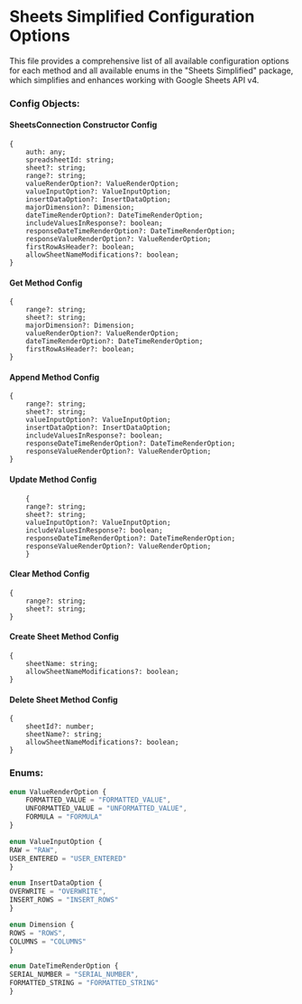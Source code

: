 # Sheets Simplified Configuration Options

This file provides a comprehensive list of all available configuration options for each method and all available enums in the "Sheets Simplified" package, which simplifies and enhances working with Google Sheets API v4.

### Config Objects:

#### SheetsConnection Constructor Config

```
{
    auth: any;
    spreadsheetId: string;
    sheet?: string;
    range?: string;
    valueRenderOption?: ValueRenderOption;
    valueInputOption?: ValueInputOption;
    insertDataOption?: InsertDataOption;
    majorDimension?: Dimension;
    dateTimeRenderOption?: DateTimeRenderOption;
    includeValuesInResponse?: boolean;
    responseDateTimeRenderOption?: DateTimeRenderOption;
    responseValueRenderOption?: ValueRenderOption;
    firstRowAsHeader?: boolean;
    allowSheetNameModifications?: boolean;
}
```

#### Get Method Config

```
{
    range?: string;
    sheet?: string;
    majorDimension?: Dimension;
    valueRenderOption?: ValueRenderOption;
    dateTimeRenderOption?: DateTimeRenderOption;
    firstRowAsHeader?: boolean;
}
```

#### Append Method Config

```
{
    range?: string;
    sheet?: string;
    valueInputOption?: ValueInputOption;
    insertDataOption?: InsertDataOption;
    includeValuesInResponse?: boolean;
    responseDateTimeRenderOption?: DateTimeRenderOption;
    responseValueRenderOption?: ValueRenderOption;
}
```

#### Update Method Config

```
    {
    range?: string;
    sheet?: string;
    valueInputOption?: ValueInputOption;
    includeValuesInResponse?: boolean;
    responseDateTimeRenderOption?: DateTimeRenderOption;
    responseValueRenderOption?: ValueRenderOption;
    }
```

#### Clear Method Config

```
{
    range?: string;
    sheet?: string;
}
```

#### Create Sheet Method Config

```
{
    sheetName: string;
    allowSheetNameModifications?: boolean;
}
```

#### Delete Sheet Method Config

```
{
    sheetId?: number;
    sheetName?: string;
    allowSheetNameModifications?: boolean;
}
```

### Enums:

```typescript
enum ValueRenderOption {
    FORMATTED_VALUE = "FORMATTED_VALUE",
    UNFORMATTED_VALUE = "UNFORMATTED_VALUE",
    FORMULA = "FORMULA"
}
```

```typescript
enum ValueInputOption {
RAW = "RAW",
USER_ENTERED = "USER_ENTERED"
}
```

```typescript
enum InsertDataOption {
OVERWRITE = "OVERWRITE",
INSERT_ROWS = "INSERT_ROWS"
}
```

```typescript
enum Dimension {
ROWS = "ROWS",
COLUMNS = "COLUMNS"
}
```

```typescript
enum DateTimeRenderOption {
SERIAL_NUMBER = "SERIAL_NUMBER",
FORMATTED_STRING = "FORMATTED_STRING"
}
```